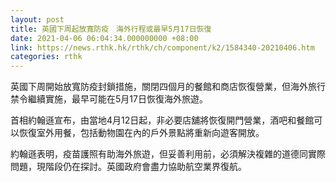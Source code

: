 ```yaml
---
layout: post
title: 英國下周起放寬防疫　海外行程或最早5月17日恢復
date: 2021-04-06 06:04:34.000000000 +08:00
link: https://news.rthk.hk/rthk/ch/component/k2/1584340-20210406.htm
categories: rthk
---
```


英國下周開始放寬防疫封鎖措施，關閉四個月的餐館和商店恢復營業，但海外旅行禁令繼續實施，最早可能在5月17日恢復海外旅遊。

首相約翰遜宣布，由當地4月12日起，非必要店舖將恢復開門營業，酒吧和餐館可以恢復室外用餐，包括動物園在內的戶外景點將重新向遊客開放。

約翰遜表明，疫苗護照有助海外旅遊，但妥善利用前，必須解決複雜的道德同實際問題，現階段仍在探討。英國政府會盡力協助航空業界復航。
